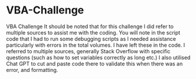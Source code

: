 # VBA-Challenge
VBA Challenge
It should be noted that for this challenge I did refer to multiple sources to assist me with the coding. You will note in the script code that I had to run some debugging scripts as I needed assistance particularly with errors in the total volumes. I have left these in the code.
I referred to multiple sources, generally Stack Overflow with specific questions (such as how to set variables correctly as long etc.)
I also utilised Chat GPT to cut and paste code there to validate this when there was an error, and formatting.
